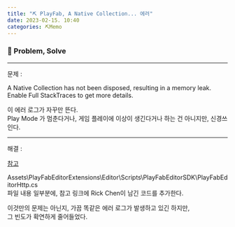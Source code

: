 ```yaml
---
title: "⛏️ PlayFab, A Native Collection... 에러"
date: 2023-02-15. 10:40
categories: ⛏️Memo
---
```


### 💎 Problem, Solve

---

문제 :  

A Native Collection has not been disposed, resulting in a memory leak. Enable Full StackTraces to get more details.  

이 에러 로그가 자꾸만 뜬다.  
Play Mode 가 멈춘다거나, 게임 플레이에 이상이 생긴다거나 하는 건 아니지만, 신경쓰인다.  

---

해결 :  

[참고](https://community.playfab.com/questions/65805/a-native-collection-has-not-been-disposed-resultin-1.html)  

Assets\PlayFabEditorExtensions\Editor\Scripts\PlayFabEditorSDK\PlayFabEditorHttp.cs  
파일 내용 일부분에, 참고 링크에 Rick Chen이 남긴 코드를 추가한다.  

이것만의 문제는 아닌지, 가끔 똑같은 에러 로그가 발생하고 있긴 하지만,  
그 빈도가 확연하게 줄어들었다.  
